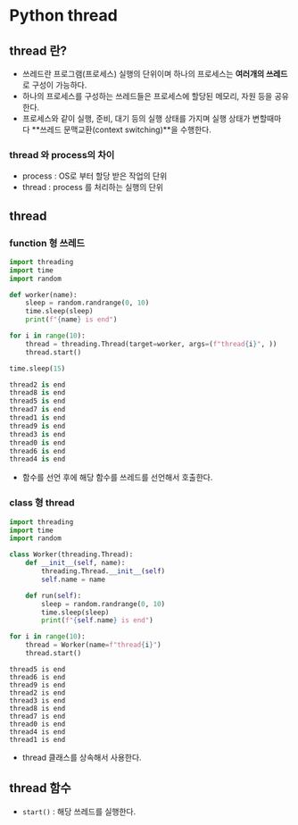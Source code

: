 # Python thread

## thread 란?

- 쓰레드란 프로그램(프로세스) 실행의 단위이며 하나의 프로세스는 **여러개의 쓰레드**로 구성이 가능하다.
- 하나의 프로세스를 구성하는 쓰레드들은 프로세스에 할당된 메모리, 자원 등을 공유한다.
- 프로세스와 같이 실행, 준비, 대기 등의 실행 상태를 가지며 실행 상태가 변할때마다 **쓰레드 문맥교환(context switching)**을 수행한다.

### thread 와 process의 차이

- process : OS로 부터 할당 받은 작업의 단위
- thread : process 를 처리하는 실행의 단위

## thread

### function 형 쓰레드

```python
import threading
import time
import random

def worker(name):
    sleep = random.randrange(0, 10)
    time.sleep(sleep)
    print(f"{name} is end")

for i in range(10):
    thread = threading.Thread(target=worker, args=(f"thread{i}", ))
    thread.start()

time.sleep(15)
```

```python
thread2 is end
thread8 is end
thread5 is end
thread7 is end
thread1 is end
thread9 is end
thread3 is end
thread0 is end
thread6 is end
thread4 is end
```

- 함수를 선언 후에 해당 함수를 쓰레드를 선언해서 호출한다.

### class 형 thread

```python
import threading
import time
import random

class Worker(threading.Thread):
    def __init__(self, name):
        threading.Thread.__init__(self)
        self.name = name

    def run(self):
        sleep = random.randrange(0, 10)
        time.sleep(sleep)
        print(f"{self.name} is end")

for i in range(10):
    thread = Worker(name=f"thread{i}")
    thread.start()
```

```
thread5 is end
thread6 is end
thread9 is end
thread2 is end
thread3 is end
thread8 is end
thread7 is end
thread0 is end
thread4 is end
thread1 is end
```

- thread 클래스를 상속해서 사용한다.

## thread 함수

- `start()`  : 해당 쓰레드를 실행한다.
